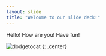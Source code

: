 ```yaml
---
layout: slide
title: "Welcome to our slide deck!"
---
```


Hello! How are you!
Have fun!

![dodgetocat](https://octodex.github.com/images/dodgetocat_v2.png)
{: .center}
